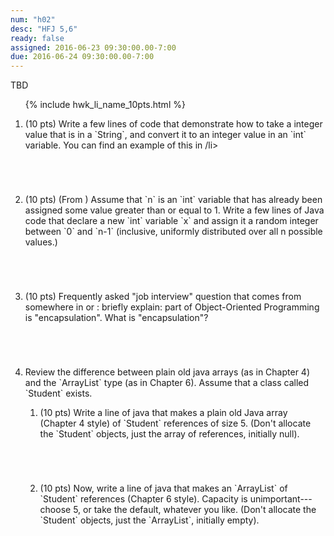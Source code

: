 ```yaml
---
num: "h02"
desc: "HFJ 5,6"
ready: false
assigned: 2016-06-23 09:30:00.00-7:00
due: 2016-06-24 09:30:00.00-7:00
---
```


TBD

<ol>

{% include hwk_li_name_10pts.html %}

<li style="margin-bottom:5em;" markdown="1">(10 pts) Write a few lines of code that demonstrate how to take a integer value that is in a `String`, and convert it to an integer value in an `int` variable.  You can find an example of this in 
<span data-hfj="5" />
/li>

<li style="margin-bottom:5em;" markdown="1"> (10 pts) (From <span data-hfj="5" />)  Assume that `n` is an `int` variable that has already been assigned some value greater than or equal to 1.    Write a few lines of Java code that declare a new `int` variable `x` and assign it a random integer between `0` and `n-1` (inclusive, uniformly distributed over all n possible values.)
</li>

<li style="margin-bottom:5em;" markdown="1"> (10 pts) Frequently asked "job interview" question that comes from somewhere in  <span data-hfj="4" /> or <span data-hfj="5" />: briefly explain: part of Object-Oriented Programming is "encapsulation".  What is "encapsulation"?  
</li>

<li> Review the difference between plain old java arrays (as in Chapter 4) and the `ArrayList<T>` type (as in Chapter 6).  Assume that a class called `Student` exists.

<ol>
<li style="margin-bottom:5em;" markdown="1">(10 pts) Write a line of java that makes a  plain old Java array (Chapter 4 style) of `Student` references of size 5.  (Don't allocate the `Student` objects, just the array of references, initially null).    

</li>

<li style="margin-bottom:5em;" markdown="1">(10 pts) Now, write a line of java that makes an `ArrayList<Student>` of `Student` references (Chapter 6 style).   Capacity is unimportant---choose 5, or take the default, whatever you like.   (Don't allocate the `Student` objects, just the `ArrayList<Student>`, initially empty). 
</li>
</ol>
</li>



</ol>
